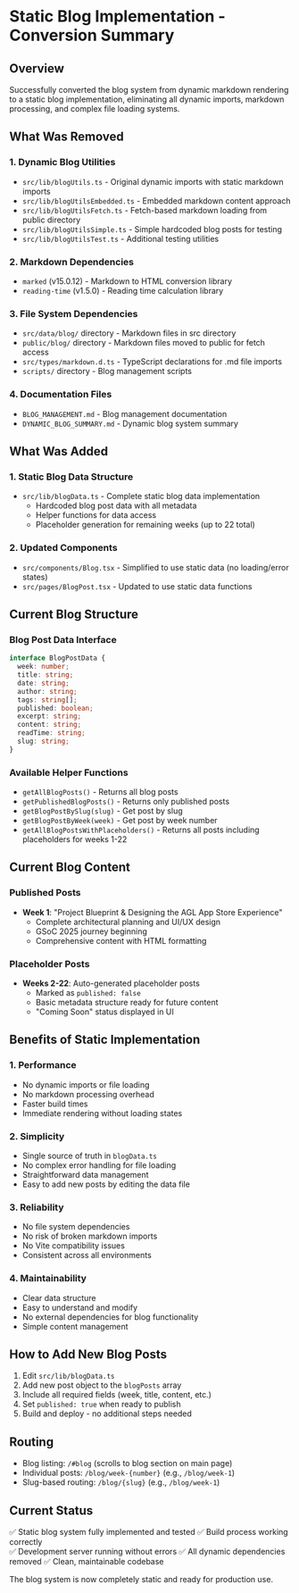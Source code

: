 # Static Blog Implementation - Conversion Summary

## Overview
Successfully converted the blog system from dynamic markdown rendering to a static blog implementation, eliminating all dynamic imports, markdown processing, and complex file loading systems.

## What Was Removed

### 1. Dynamic Blog Utilities
- `src/lib/blogUtils.ts` - Original dynamic imports with static markdown imports
- `src/lib/blogUtilsEmbedded.ts` - Embedded markdown content approach  
- `src/lib/blogUtilsFetch.ts` - Fetch-based markdown loading from public directory
- `src/lib/blogUtilsSimple.ts` - Simple hardcoded blog posts for testing
- `src/lib/blogUtilsTest.ts` - Additional testing utilities

### 2. Markdown Dependencies
- `marked` (v15.0.12) - Markdown to HTML conversion library
- `reading-time` (v1.5.0) - Reading time calculation library

### 3. File System Dependencies
- `src/data/blog/` directory - Markdown files in src directory
- `public/blog/` directory - Markdown files moved to public for fetch access
- `src/types/markdown.d.ts` - TypeScript declarations for .md file imports
- `scripts/` directory - Blog management scripts

### 4. Documentation Files
- `BLOG_MANAGEMENT.md` - Blog management documentation
- `DYNAMIC_BLOG_SUMMARY.md` - Dynamic blog system summary

## What Was Added

### 1. Static Blog Data Structure
- `src/lib/blogData.ts` - Complete static blog data implementation
  - Hardcoded blog post data with all metadata
  - Helper functions for data access
  - Placeholder generation for remaining weeks (up to 22 total)

### 2. Updated Components
- `src/components/Blog.tsx` - Simplified to use static data (no loading/error states)
- `src/pages/BlogPost.tsx` - Updated to use static data functions

## Current Blog Structure

### Blog Post Data Interface
```typescript
interface BlogPostData {
  week: number;
  title: string;
  date: string;
  author: string;
  tags: string[];
  published: boolean;
  excerpt: string;
  content: string;
  readTime: string;
  slug: string;
}
```

### Available Helper Functions
- `getAllBlogPosts()` - Returns all blog posts
- `getPublishedBlogPosts()` - Returns only published posts
- `getBlogPostBySlug(slug)` - Get post by slug
- `getBlogPostByWeek(week)` - Get post by week number
- `getAllBlogPostsWithPlaceholders()` - Returns all posts including placeholders for weeks 1-22

## Current Blog Content

### Published Posts
- **Week 1**: "Project Blueprint & Designing the AGL App Store Experience"
  - Complete architectural planning and UI/UX design
  - GSoC 2025 journey beginning
  - Comprehensive content with HTML formatting

### Placeholder Posts
- **Weeks 2-22**: Auto-generated placeholder posts
  - Marked as `published: false`
  - Basic metadata structure ready for future content
  - "Coming Soon" status displayed in UI

## Benefits of Static Implementation

### 1. Performance
- No dynamic imports or file loading
- No markdown processing overhead
- Faster build times
- Immediate rendering without loading states

### 2. Simplicity
- Single source of truth in `blogData.ts`
- No complex error handling for file loading
- Straightforward data management
- Easy to add new posts by editing the data file

### 3. Reliability
- No file system dependencies
- No risk of broken markdown imports
- No Vite compatibility issues
- Consistent across all environments

### 4. Maintainability
- Clear data structure
- Easy to understand and modify
- No external dependencies for blog functionality
- Simple content management

## How to Add New Blog Posts

1. Edit `src/lib/blogData.ts`
2. Add new post object to the `blogPosts` array
3. Include all required fields (week, title, content, etc.)
4. Set `published: true` when ready to publish
5. Build and deploy - no additional steps needed

## Routing
- Blog listing: `/#blog` (scrolls to blog section on main page)
- Individual posts: `/blog/week-{number}` (e.g., `/blog/week-1`)
- Slug-based routing: `/blog/{slug}` (e.g., `/blog/week-1`)

## Current Status
✅ Static blog system fully implemented and tested
✅ Build process working correctly  
✅ Development server running without errors
✅ All dynamic dependencies removed
✅ Clean, maintainable codebase

The blog system is now completely static and ready for production use.
